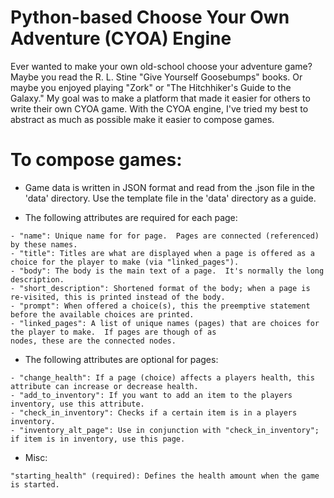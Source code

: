 # Python-based Choose Your Own Adventure (CYOA) Engine

Ever wanted to make your own old-school choose your adventure game?  Maybe you read the R. L. Stine "Give Yourself
Goosebumps" books. Or maybe you enjoyed playing "Zork" or "The Hitchhiker's Guide to the Galaxy."  My goal was to make
a platform that made it easier for others to write their own CYOA game.  With the CYOA engine, I've tried my best to
abstract as much as possible make it easier to compose games.

# To compose games:
- Game data is written in JSON format and read from the .json file in the 'data' directory.  Use the template file in
 the 'data' directory as a guide.

- The following attributes are required for each page:

````
- "name": Unique name for for page.  Pages are connected (referenced) by these names.
- "title": Titles are what are displayed when a page is offered as a choice for the player to make (via "linked_pages").
- "body": The body is the main text of a page.  It's normally the long description.
- "short_description": Shortened format of the body; when a page is re-visited, this is printed instead of the body.
- "prompt": When offered a choice(s), this the preemptive statement before the available choices are printed.
- "linked_pages": A list of unique names (pages) that are choices for the player to make.  If pages are though of as
nodes, these are the connected nodes.
````

- The following attributes are optional for pages:
````
- "change_health": If a page (choice) affects a players health, this attribute can increase or decrease health.
- "add_to_inventory": If you want to add an item to the players inventory, use this attribute.
- "check_in_inventory": Checks if a certain item is in a players inventory.
- "inventory_alt_page": Use in conjunction with "check_in_inventory"; if item is in inventory, use this page.
````

- Misc:
````
"starting_health" (required): Defines the health amount when the game is started.
````

